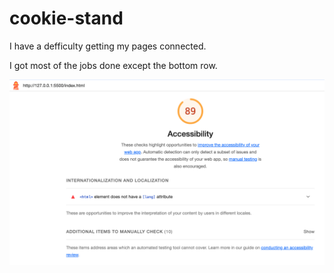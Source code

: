# cookie-stand

I have a defficulty getting my pages connected.

I got most of the jobs done except the  bottom row.

![screenshot](lighthouse.png)